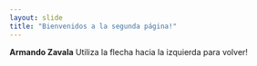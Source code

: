 ```yaml
---
layout: slide
title: "Bienvenidos a la segunda página!"
---
```

**Armando Zavala** 
Utiliza la flecha hacia la izquierda para volver!
